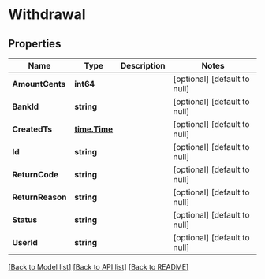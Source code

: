 # Withdrawal

## Properties
Name | Type | Description | Notes
------------ | ------------- | ------------- | -------------
**AmountCents** | **int64** |  | [optional] [default to null]
**BankId** | **string** |  | [optional] [default to null]
**CreatedTs** | [**time.Time**](time.Time.md) |  | [optional] [default to null]
**Id** | **string** |  | [optional] [default to null]
**ReturnCode** | **string** |  | [optional] [default to null]
**ReturnReason** | **string** |  | [optional] [default to null]
**Status** | **string** |  | [optional] [default to null]
**UserId** | **string** |  | [optional] [default to null]

[[Back to Model list]](../README.md#documentation-for-models) [[Back to API list]](../README.md#documentation-for-api-endpoints) [[Back to README]](../README.md)


